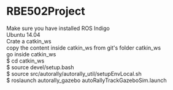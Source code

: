 # RBE502Project
Make sure you have installed ROS Indigo <br />
Ubuntu 14.04 <br />
Crate a catkin_ws <br />
copy the content inside catkin_ws from git's folder catkin_ws <br />
go inside catkin_ws <br />
$ cd catkin_ws <br />
$ source devel/setup.bash <br />
$ source src/autorally/autorally_util/setupEnvLocal.sh <br />
$ roslaunch autorally_gazebo autoRallyTrackGazeboSim.launch <br />
